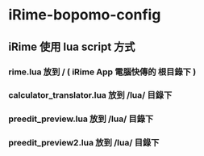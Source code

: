 # iRime-bopomo-config

## iRime 使用 lua script 方式

### rime.lua 放到  /  ( iRime App 電腦快傳的 根目錄下 )

### calculator_translator.lua 放到 /lua/ 目錄下

### preedit_preview.lua 放到 /lua/ 目錄下

### preedit_preview2.lua 放到 /lua/ 目錄下


